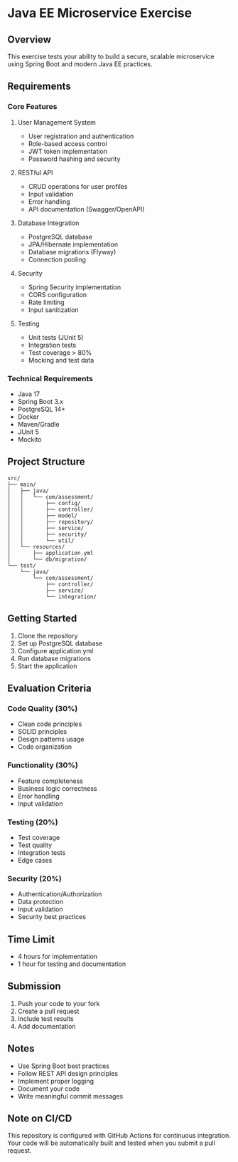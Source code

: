 # Java EE Microservice Exercise

## Overview
This exercise tests your ability to build a secure, scalable microservice using Spring Boot and modern Java EE practices.

## Requirements

### Core Features
1. User Management System
   - User registration and authentication
   - Role-based access control
   - JWT token implementation
   - Password hashing and security

2. RESTful API
   - CRUD operations for user profiles
   - Input validation
   - Error handling
   - API documentation (Swagger/OpenAPI)

3. Database Integration
   - PostgreSQL database
   - JPA/Hibernate implementation
   - Database migrations (Flyway)
   - Connection pooling

4. Security
   - Spring Security implementation
   - CORS configuration
   - Rate limiting
   - Input sanitization

5. Testing
   - Unit tests (JUnit 5)
   - Integration tests
   - Test coverage > 80%
   - Mocking and test data

### Technical Requirements
- Java 17
- Spring Boot 3.x
- PostgreSQL 14+
- Docker
- Maven/Gradle
- JUnit 5
- Mockito

## Project Structure
```
src/
├── main/
│   ├── java/
│   │   └── com/assessment/
│   │       ├── config/
│   │       ├── controller/
│   │       ├── model/
│   │       ├── repository/
│   │       ├── service/
│   │       ├── security/
│   │       └── util/
│   └── resources/
│       ├── application.yml
│       └── db/migration/
└── test/
    └── java/
        └── com/assessment/
            ├── controller/
            ├── service/
            └── integration/
```

## Getting Started

1. Clone the repository
2. Set up PostgreSQL database
3. Configure application.yml
4. Run database migrations
5. Start the application

## Evaluation Criteria

### Code Quality (30%)
- Clean code principles
- SOLID principles
- Design patterns usage
- Code organization

### Functionality (30%)
- Feature completeness
- Business logic correctness
- Error handling
- Input validation

### Testing (20%)
- Test coverage
- Test quality
- Integration tests
- Edge cases

### Security (20%)
- Authentication/Authorization
- Data protection
- Input validation
- Security best practices

## Time Limit
- 4 hours for implementation
- 1 hour for testing and documentation

## Submission
1. Push your code to your fork
2. Create a pull request
3. Include test results
4. Add documentation

## Notes
- Use Spring Boot best practices
- Follow REST API design principles
- Implement proper logging
- Document your code
- Write meaningful commit messages 
## Note on CI/CD

This repository is configured with GitHub Actions for continuous integration. Your code will be automatically built and tested when you submit a pull request.
